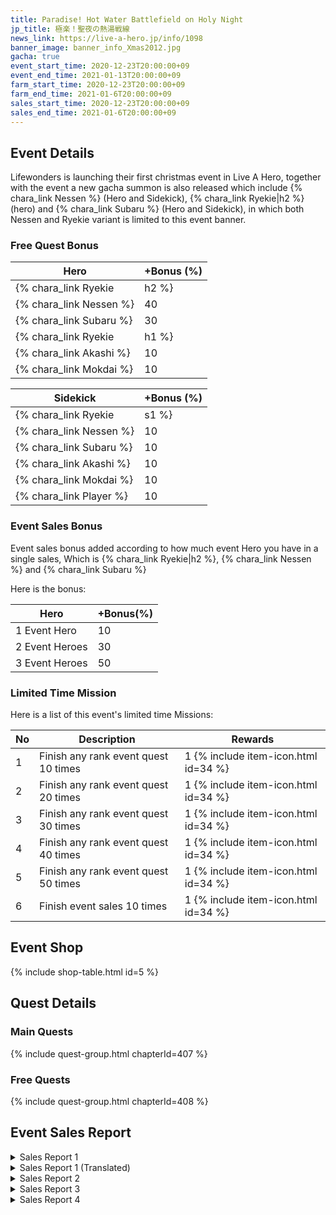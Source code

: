```yaml
---
title: Paradise! Hot Water Battlefield on Holy Night
jp_title: 極楽！聖夜の熱湯戦線
news_link: https://live-a-hero.jp/info/1098
banner_image: banner_info_Xmas2012.jpg
gacha: true
event_start_time: 2020-12-23T20:00:00+09
event_end_time: 2021-01-13T20:00:00+09
farm_start_time: 2020-12-23T20:00:00+09
farm_end_time: 2021-01-6T20:00:00+09
sales_start_time: 2020-12-23T20:00:00+09
sales_end_time: 2021-01-6T20:00:00+09
---
```


## Event Details

Lifewonders is launching their first christmas event in Live A Hero, together with the event a new gacha summon is also released which include {% chara_link Nessen %} (Hero and Sidekick), 
{% chara_link Ryekie|h2 %} (hero) and {% chara_link Subaru %} (Hero and Sidekick), in which both Nessen and Ryekie variant is limited to this event banner.

### Free Quest Bonus

| Hero | +Bonus (%)|
|------------|--------------|
| {% chara_link Ryekie|h2 %} | 40 |
| {% chara_link Nessen %}  | 40 |
| {% chara_link Subaru %}  | 30 |
| {% chara_link Ryekie|h1 %} | 20 |
| {% chara_link Akashi %}  | 10 |
| {% chara_link Mokdai %} | 10 | 


| Sidekick | +Bonus (%) |
|-------------|---------------|
| {% chara_link Ryekie|s1 %} | 10 | 
| {% chara_link Nessen %}  | 10 | 
| {% chara_link Subaru %}  | 10 | 
| {% chara_link Akashi %} | 10 | 
| {% chara_link Mokdai %} | 10 | 
| {% chara_link Player %} | 10 | 

### Event Sales Bonus

Event sales bonus added according to how much event Hero you have in a single sales, Which is
{% chara_link Ryekie|h2 %}, {% chara_link Nessen %} and {% chara_link Subaru %}  

Here is the bonus:

| Hero   | +Bonus(%) |
|--------|-----------|
| 1 Event Hero   |     10    |
| 2 Event Heroes |     30    |
| 3 Event Heroes |     50    |

### Limited Time Mission

Here is a list of this event's limited time Missions:

| No  | Description      | Rewards      |
|----|-----------------------------------------------------------|----------------|
| 1  | Finish any rank event quest 10 times | 1 {% include item-icon.html id=34 %}    |
| 2  | Finish any rank event quest 20 times | 1 {% include item-icon.html id=34 %}    |
| 3  | Finish any rank event quest 30 times | 1 {% include item-icon.html id=34 %}    |
| 4  | Finish any rank event quest 40 times | 1 {% include item-icon.html id=34 %}    |
| 5  | Finish any rank event quest 50 times | 1 {% include item-icon.html id=34 %}    |
| 6  | Finish event sales 10 times | 1 {% include item-icon.html id=34 %}    |


## Event Shop

{% include shop-table.html id=5 %}

## Quest Details

### Main Quests

{% include quest-group.html chapterId=407 %}

### Free Quests

{% include quest-group.html chapterId=408 %}

## Event Sales Report

<details><summary>Sales Report 1</summary>
<p>温泉地での仕事を終えた <code>character0</code> と <code>character1</code> 。<br>折角なので、ひと風呂浴びてから帰る事
にした。<br><br>ヒーローライブ直後ゆえに、ヒーローファンと遭遇すると、<br>のんびり入っていられないだろうと言う <code>character1</code> 。<br> <code>character0</code> も同調し、貸切風呂を手配したが、<br>当たり前のことながら、一緒に入るか<br>順番に入るかの２択を迫られる。<br><br> <code>character0</code> は悩んだが、 <code>character1</code> はあっさりと<br>一緒に入る事を提案。帰りの電車までさほど時間も無いため、 <code>character0</code> は承諾した。<br><br>しかし入浴中、どうして
も目のやり場に困って<br>ゆっくりできない <code>character0</code> 。<br> <code>character1</code> も、自分から提案はしたものの、湯に浸かる <code>character0</code> が気になってしょうがない。<br><br>結局、お互いがお互いを意識し過ぎた結果、<br>
のぼせてしまい、電車を逃した。
</p>
</details>

<details><summary>Sales Report 1 (Translated)</summary>
<p> <code>character0</code> and <code>character1</code> have finished their work in the hot spring area. There was still a little time, so they decided to go home after taking a bath.<br><br> <code>character1</code> says that if he encounters a fan of his in this state, he won't be able to take it easy bebecause he's a mess after the hero live.<br> <code>character0</code> agreed and arranged a private bath, but due to circumstances only one bath is available and the two are forced to choose between bathing together or taking turns. <code>character0</code> was worried, but suggested that <code>character1</code> enter with him since wasn't much time left before the last train.<br><br>However, while taking a bath, <code>character0</code> can't relax because he doesn't know where to let his eyes rest.<br>Although he made the suggestions to <code>character1</code> ,he cannot help but fret about sharing the bath like this.<br><br>In the end, as a result of each other being too conscious of each other, they were overwhelmed and missed the train.
</p>
</details>

<details><summary>Sales Report 2</summary>
<p>夜分遅くに仕事を終えた <code>character0</code> と <code>character1</code> 。<br>クリスマスムードの漂う街も、すっかり
人の波が落ち着き、<br>イルミネーションと雪が幻想的な風景をつくり出している。<br><br>駐車場の前で、 <code>character1</code> がふと立ち止まる。<br>どうしたのかと声をかける <code>character0</code> 。<br><br>振り向いた <code>character1</code>
の手には、小さな包み。<br>クリスマスだから、とプレゼントを用意してきたという。<br>何だか照れ臭そうな <code>character1</code> の様子に、<br> <code>character0</code> は思わず吹き出してしまう。<br><br>プレゼントを受け取り、素直な感謝の言葉を<br>伝える <code>character0</code> 。 <code>character1</code> も嬉しそうに返答する。<br>さて、お返しはどうしようか……と、<br> <code>character0</code> は思案しながら、帰路についた。<br><br>後日、しっかりとお返しのプレゼントは贈ったが、<br>内容
については伏せておくこととする。
</p>
</details>

<details><summary>Sales Report 3</summary>
<p>仕事後、打ち上げ兼忘年会と称して、<br>その日のメンバーで宴会が催された。<br><br>盛り上がってきたとやけにはしゃぐ <code>character0</code> 。<br>介護するかの如くそれを宥める <code>character1</code> 。<br><br>悪酔いしたかのように管を巻く <code>character2</code> 。<br>適当に相槌を打ち、油を注ぐ <code>character3</code> 。<br><br>ただでさえ収集が付かなくなって きたのに、<br>勢いで脱ぎはじめる <code>character2</code> 。<br>ほぼシラフだった <code>character1</code> だけでなく、<br> <code>character0</code> や <code>character3</code> も流石に驚き、<br> <code>character2</code> を何とかして落ち着かせ、 服を着せた。<br><br>翌日、何があったのかを聞いて、<br>赤面して黙り込む <code>character2</code> 。<br>何とかフォローしよ うとする <code>character3</code> 。<br>もはやフォローを放棄している <code>character0</code> 。<br><br>当分このメンバーでの宴会は控えようと、<br>心に決めた <code>character1</code> であった。
</p>
</details>

<details><summary>Sales Report 4</summary>
<p>仕事後、温泉宿に宿泊することになった。<br>日頃の疲れがたまっているのか、 <code>character0</code> は<br>風呂から帰ってくると、すぐに寝始める。<br><br>日頃何をされているのか分からないが、<br> <code>character0</code> への悪戯を企てる <code>character1</code> 。<br> <code>character2</code> は制しようとするが、 <code>character3</code> まで何故か<br>ノリノリで、悪戯は決行されてしまう。<br><br>翌日、目を覚ますと顔に落書きされている<br>ことに気付き、さすがに怒る <code>character0</code> 。<br> <code>character2</code> は問いただされ、実行犯を白状。<br>気持ちよさそうに眠っていた <code>character1</code> と <code>character3</code> は<br>すぐさま叩き起こされ、制裁が加えられた。<br><br>その後、朝風呂に入ろうと風呂に向かった<br> <code>character0</code> は、服を脱いだ時に、<br>あらぬ場所にまで落書きされていることに気付く。<br><br> <code>character1</code> と <code>character3</code> に更なる制裁が加えられたのは、<br>いうまでも無いことだろう。
</p>
</details>

